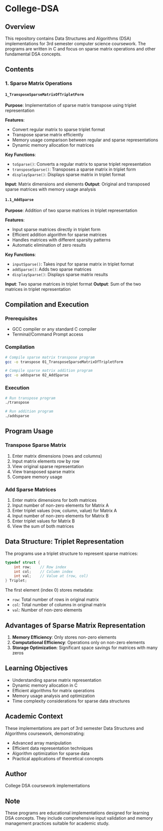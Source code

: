 # College-DSA

## Overview
This repository contains Data Structures and Algorithms (DSA) implementations for 3rd semester computer science coursework. The programs are written in C and focus on sparse matrix operations and other fundamental DSA concepts.

## Contents

### 1. Sparse Matrix Operations

#### `1_TransposeSparseMatrixOfTripletForm`
**Purpose**: Implementation of sparse matrix transpose using triplet representation

**Features**:
- Convert regular matrix to sparse triplet format
- Transpose sparse matrix efficiently
- Memory usage comparison between regular and sparse representations
- Dynamic memory allocation for matrices

**Key Functions**:
- `toSparse()`: Converts a regular matrix to sparse triplet representation
- `transposeSparse()`: Transposes a sparse matrix in triplet form
- `displaySparse()`: Displays sparse matrix in triplet format

**Input**: Matrix dimensions and elements
**Output**: Original and transposed sparse matrices with memory usage analysis

#### `1.1_AddSparse`
**Purpose**: Addition of two sparse matrices in triplet representation

**Features**:
- Input sparse matrices directly in triplet form
- Efficient addition algorithm for sparse matrices
- Handles matrices with different sparsity patterns
- Automatic elimination of zero results

**Key Functions**:
- `inputSparse()`: Takes input for sparse matrix in triplet format
- `addSparse()`: Adds two sparse matrices
- `displaySparse()`: Displays sparse matrix results

**Input**: Two sparse matrices in triplet format
**Output**: Sum of the two matrices in triplet representation

## Compilation and Execution

### Prerequisites
- GCC compiler or any standard C compiler
- Terminal/Command Prompt access

### Compilation
```bash
# Compile sparse matrix transpose program
gcc -o transpose 01_TransposeSparseMatrixOfTripletForm

# Compile sparse matrix addition program
gcc -o addsparse 02_AddSparse
```

### Execution
```bash
# Run transpose program
./transpose

# Run addition program
./addsparse
```

## Program Usage

### Transpose Sparse Matrix
1. Enter matrix dimensions (rows and columns)
2. Input matrix elements row by row
3. View original sparse representation
4. View transposed sparse matrix
5. Compare memory usage

### Add Sparse Matrices
1. Enter matrix dimensions for both matrices
2. Input number of non-zero elements for Matrix A
3. Enter triplet values (row, column, value) for Matrix A
4. Input number of non-zero elements for Matrix B
5. Enter triplet values for Matrix B
6. View the sum of both matrices

## Data Structure: Triplet Representation

The programs use a triplet structure to represent sparse matrices:
```c
typedef struct {
    int row;    // Row index
    int col;    // Column index
    int val;    // Value at (row, col)
} Triplet;
```

The first element (index 0) stores metadata:
- `row`: Total number of rows in original matrix
- `col`: Total number of columns in original matrix
- `val`: Number of non-zero elements

## Advantages of Sparse Matrix Representation

1. **Memory Efficiency**: Only stores non-zero elements
2. **Computational Efficiency**: Operations only on non-zero elements
3. **Storage Optimization**: Significant space savings for matrices with many zeros

## Learning Objectives

- Understanding sparse matrix representation
- Dynamic memory allocation in C
- Efficient algorithms for matrix operations
- Memory usage analysis and optimization
- Time complexity considerations for sparse data structures

## Academic Context

These implementations are part of 3rd semester Data Structures and Algorithms coursework, demonstrating:
- Advanced array manipulation
- Efficient data representation techniques
- Algorithm optimization for sparse data
- Practical applications of theoretical concepts

## Author
College DSA coursework implementations

## Note
These programs are educational implementations designed for learning DSA concepts. They include comprehensive input validation and memory management practices suitable for academic study.
